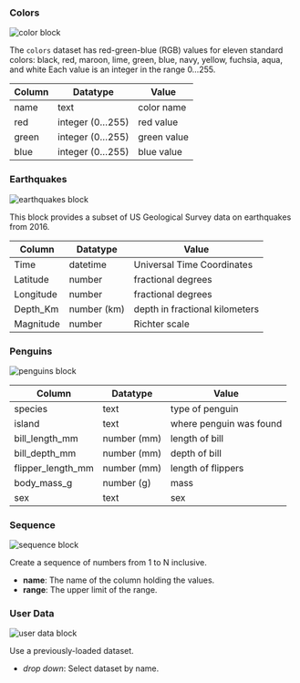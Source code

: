 <div id="colors">
<h3>Colors</h3>

<img class="block" src="{{ './data_colors.svg' | relative_url }}" alt="color block"/>

The `colors` dataset has red-green-blue (RGB) values for eleven standard colors:
black, red, maroon, lime, green, blue, navy, yellow, fuchsia, aqua, and white
Each value is an integer in the range 0…255.

| Column    | Datatype        | Value       |
| --------- | --------------- | ----------- |
| name      | text            | color name  |
| red       | integer (0…255) | red value   |
| green     | integer (0…255) | green value |
| blue      | integer (0…255) | blue value  |

</div>

<div id="earthquakes">
<h3>Earthquakes</h3>

<img class="block" src="{{ './data_earthquakes.svg' | relative_url }}" alt="earthquakes block"/>

This block provides a subset of US Geological Survey data on earthquakes from 2016.

| Column    | Datatype    | Value |
| --------- | ----------- | ----- |
| Time      | datetime    | Universal Time Coordinates |
| Latitude  | number      | fractional degrees |
| Longitude | number      | fractional degrees |
| Depth_Km  | number (km) | depth in fractional kilometers |
| Magnitude | number      | Richter scale |

</div>

<div id="penguins">
<h3>Penguins</h3>

<img class="block" src="{{ './data_penguins.svg' | relative_url }}" alt="penguins block"/>

| Column            | Datatype    | Value |
| ----------------- | ----------- | ----- |
| species           | text        | type of penguin |
| island            | text        | where penguin was found |
| bill_length_mm    | number (mm) | length of bill |
| bill_depth_mm     | number (mm) | depth of bill |
| flipper_length_mm | number (mm) | length of flippers |
| body_mass_g       | number (g)  | mass |
| sex               | text        | sex |

</div>

<div id="sequence">
<h3>Sequence</h3>

<img class="block" src="{{ './data_sequence.svg' | relative_url }}" alt="sequence block"/>

Create a sequence of numbers from 1 to N inclusive.

- **name**: The name of the column holding the values.
- **range**: The upper limit of the range.
</div>

<div id="user">
<h3>User Data</h3>

<img class="block" src="{{ './data_user.svg' | relative_url }}" alt="user data block"/>

Use a previously-loaded dataset.

- *drop down*: Select dataset by name.
</div>
